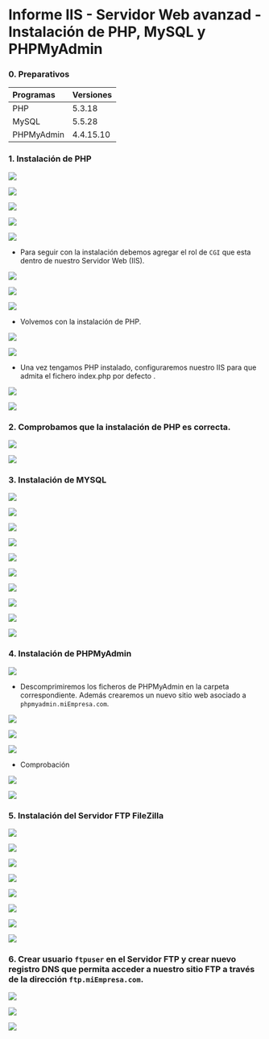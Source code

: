 # **Informe IIS - Servidor Web avanzad - Instalación de PHP, MySQL y PHPMyAdmin**

### **0. Preparativos**

| Programas       | Versiones      |
| :------------- | :------------- |
| PHP      | 5.3.18       |
| MySQL    | 5.5.28         |
| PHPMyAdmin  | 4.4.15.10         |

### **1. Instalación de PHP**

![](img/009.png)

![](img/010.png)

![](img/011.png)

![](img/012.png)

![](img/013.png)

- Para seguir con la instalación debemos agregar el rol de ``CGI`` que esta dentro de nuestro Servidor Web (IIS).

![](img/014.png)

![](img/015.png)

![](img/016.png)

- Volvemos con la instalación de PHP.

![](img/017.png)

![](img/018.png)

- Una vez tengamos PHP instalado, configuraremos nuestro IIS para que admita el fichero index.php por defecto .

![](img/064.png)

![](img/019.png)

### **2. Comprobamos que la instalación de PHP es correcta.**

![](img/020.png)

![](img/021.png)

### **3. Instalación de MYSQL**

![](img/039.png)

![](img/040.png)

![](img/041.png)

![](img/042.png)

![](img/043.png)

![](img/044.png)

![](img/045.png)

![](img/046.png)

![](img/047.png)

![](img/048.png)

### **4. Instalación de PHPMyAdmin**

![](img/065.png)

- Descomprimiremos los ficheros de PHPMyAdmin en la carpeta correspondiente. Además crearemos un nuevo sitio web asociado a `phpmyadmin.miEmpresa.com`.

![](img/037.png)

![](img/051.png)

![](img/050.png)

- Comprobación

![](img/052.png)

![](img/053.png)

### **5. Instalación del Servidor FTP FileZilla**

![](img/054.png)

![](img/055.png)

![](img/056.png)

![](img/057.png)

![](img/058.png)

![](img/066.png)

![](img/060.png)

![](img/067.png)

### **6. Crear usuario `ftpuser` en el Servidor FTP y crear nuevo  registro DNS que permita acceder a nuestro sitio FTP a través de la dirección ``ftp.miEmpresa.com``.**

![](img/063.png)

![](img/068.png)

![](img/062.png)
